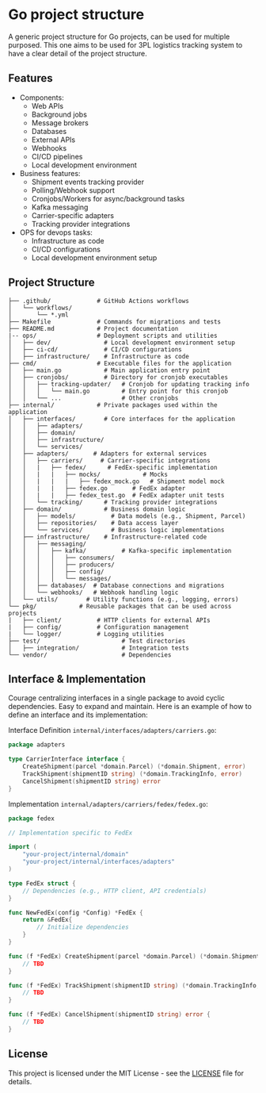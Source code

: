 # Go project structure

A generic project structure for Go projects, can be used for multiple purposed.
This one aims to be used for 3PL logistics tracking system to have a clear detail of the project structure.

## Features

- Components:
    - Web APIs
    - Background jobs
    - Message brokers
    - Databases
    - External APIs
    - Webhooks
    - CI/CD pipelines
    - Local development environment
- Business features:
    - Shipment events tracking provider
    - Polling/Webhook support
    - Cronjobs/Workers for async/background tasks
    - Kafka messaging
    - Carrier-specific adapters
    - Tracking provider integrations
- OPS for devops tasks:
    - Infrastructure as code
    - CI/CD configurations
    - Local development environment setup

## Project Structure

```
├── .github/             # GitHub Actions workflows
│   └── workflows/       
│       └── *.yml        
├── Makefile             # Commands for migrations and tests
├── README.md            # Project documentation
|-- ops/                 # Deployment scripts and utilities
│   ├── dev/               # Local development environment setup
│   ├── ci-cd/             # CI/CD configurations
│   ├── infrastructure/    # Infrastructure as code
├── cmd/                 # Executable files for the application
│   ├── main.go            # Main application entry point
│   ├── cronjobs/          # Directory for cronjob executables
│   │   ├── tracking-updater/   # Cronjob for updating tracking info
│   │   │   └── main.go         # Entry point for this cronjob
│   │   └── ...                 # Other cronjobs
├── internal/            # Private packages used within the application
│   ├── interfaces/        # Core interfaces for the application
│   │   ├── adapters/
│   │   ├── domain/
│   │   ├── infrastructure/
│   │   └── services/
│   ├── adapters/       # Adapters for external services
│   │   ├── carriers/     # Carrier-specific integrations
│   │   |   ├── fedex/      # FedEx-specific implementation
│   │   |   |   ├── mocks/            # Mocks
│   │   |   |   |   ├── fedex_mock.go   # Shipment model mock
│   │   |   |   ├── fedex.go       # FedEx adapter
│   │   |   |   ├── fedex_test.go  # FedEx adapter unit tests
│   │   └── tracking/      # Tracking provider integrations
│   ├── domain/            # Business domain logic
│   │   ├── models/          # Data models (e.g., Shipment, Parcel)
│   │   ├── repositories/    # Data access layer
│   │   └── services/        # Business logic implementations
│   ├── infrastructure/    # Infrastructure-related code
│   │   ├── messaging/
│   │   │   ├── kafka/          # Kafka-specific implementation
│   │   │   │   ├── consumers/
│   │   │   │   ├── producers/
│   │   │   │   ├── config/
│   │   │   │   └── messages/
│   │   ├── databases/  # Database connections and migrations
│   │   └── webhooks/   # Webhook handling logic
│   └── utils/        # Utility functions (e.g., logging, errors)
└── pkg/            # Reusable packages that can be used across projects
|   ├── client/          # HTTP clients for external APIs
|   ├── config/          # Configuration management
|   └── logger/          # Logging utilities
├── test/                       # Test directories
│   ├── integration/            # Integration tests
└── vendor/                     # Dependencies
```

## Interface & Implementation

Courage centralizing interfaces in a single package to avoid cyclic dependencies. Easy to expand and maintain. Here is an example of how to define an interface and its implementation:

Interface Definition `internal/interfaces/adapters/carriers.go`:
```go
package adapters

type CarrierInterface interface {
    CreateShipment(parcel *domain.Parcel) (*domain.Shipment, error)
    TrackShipment(shipmentID string) (*domain.TrackingInfo, error)
    CancelShipment(shipmentID string) error
}
```

Implementation `internal/adapters/carriers/fedex/fedex.go`:
```go
package fedex

// Implementation specific to FedEx

import (
    "your-project/internal/domain"
    "your-project/internal/interfaces/adapters"
)

type FedEx struct {
    // Dependencies (e.g., HTTP client, API credentials)
}

func NewFedEx(config *Config) *FedEx {
    return &FedEx{
        // Initialize dependencies
    }
}

func (f *FedEx) CreateShipment(parcel *domain.Parcel) (*domain.Shipment, error) {
    // TBD
}

func (f *FedEx) TrackShipment(shipmentID string) (*domain.TrackingInfo, error) {
    // TBD
}

func (f *FedEx) CancelShipment(shipmentID string) error {
    // TBD
}
```

## License

This project is licensed under the MIT License - see the [LICENSE](LICENSE) file for details.
